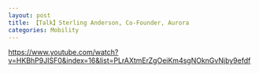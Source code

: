 ```yaml
---
layout: post
title: 【Talk】Sterling Anderson, Co-Founder, Aurora
categories: Mobility
---
```


https://www.youtube.com/watch?v=HKBhP9JISF0&index=16&list=PLrAXtmErZgOeiKm4sgNOknGvNjby9efdf